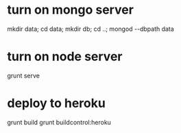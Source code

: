 
# turn on mongo server
mkdir data; cd data; mkdir db; cd ..;
mongod --dbpath data

# turn on node server
grunt serve

# deploy to heroku
grunt build
grunt buildcontrol:heroku

